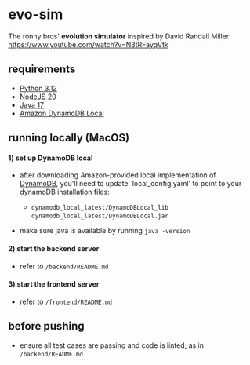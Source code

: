 # evo-sim

The ronny bros' **evolution simulator**  inspired by David Randall Miller: https://www.youtube.com/watch?v=N3tRFayqVtk

## requirements

- [Python 3.12](https://www.python.org/downloads/)
- [NodeJS 20](https://nodejs.org/en/download)
- [Java 17](https://www.oracle.com/java/technologies/downloads/#java17)
- [Amazon DynamoDB Local](https://docs.aws.amazon.com/amazondynamodb/latest/developerguide/DynamoDBLocal.DownloadingAndRunning.html)

## running locally (MacOS)

#### 1) set up DynamoDB local
-  after downloading Amazon-provided local implementation of [DynamoDB](https://docs.aws.amazon.com/amazondynamodb/latest/developerguide/DynamoDBLocal.DownloadingAndRunning.html), you'll need to update `local_config.yaml' to point to your dynamoDB installation files:
    - `dynamodb_local_latest/DynamoDBLocal_lib`
      `dynamodb_local_latest/DynamoDBLocal.jar`

- make sure java is available by running `java -version`


#### 2) start the backend server

- refer to `/backend/README.md`

#### 3) start the frontend server

- refer to `/frontend/README.md`

## before pushing

- ensure all test cases are passing and code is linted, as in `/backend/README.md`
